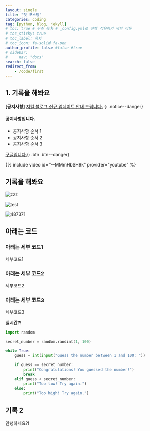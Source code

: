 ```yaml
---
layout: single
title: "첫 포스팅"
categories: coding
tag: [python, blog, jekyll]
# toc: true # 우측 목차 # _config.yml로 전체 적용하기 위한 이동
# toc_sticky: true
# toc_label: 목차
# toc_icon: fa-solid fa-pen
author_profile: false #false #true
# sidebar:
#     nav: "docs"
search: false
redirect_from:
    - /code/first
---
```


## 1. 기록을 해봐요

**[공지사항]** [지킬 블로그 신규 업데이트 안내 드립니다.](https://mmistakes.github.io/minimal-mistakes/docs/quick-start-guide/)
{: .notice--danger}

<div class="notice--success">
<h4>공지사항입니다.</h4>
<ul>
    <li>공지사항 순서 1</li>
    <li>공지사항 순서 2</li>
    <li>공지사항 순서 3</li>
</ul>
</div>

[구글입니다.](https://google.com){: .btn .btn--danger}

{% include video id="--MMmHbSH9k" provider="youtube" %}

## 기록을 해봐요

![zzz]({{site.url}}/images/2024-07-09-first/1048700.jpg)

![test]({{site.url}}/images/2024-07-09-first/1048700-1720703957412-5.jpg)

![487371]({{site.url}}/images/2024-08-06-second/487371.jpg)

## 아래는 코드

### 아래는 세부 코드1

세부코드1

### 아래는 세부 코드2

세부코드2

### 아래는 세부 코드3

세부코드3

**실시간?!**

```python
import random

secret_number = random.randint(1, 100)

while True:
    guess = int(input("Guess the number between 1 and 100: "))
    
    if guess == secret_number:
        print("Congratulations! You guessed the number!")
        break
    elif guess < secret_number:
        print("Too low! Try again.")
    else:
        print("Too high! Try again.")
```

## 기록 2

안녕하세요?!
